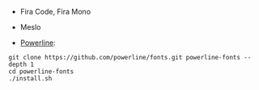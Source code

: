 + Fira Code, Fira Mono

+ Meslo

+ [Powerline](https://github.com/powerline/fonts):

```
git clone https://github.com/powerline/fonts.git powerline-fonts --depth 1
cd powerline-fonts
./install.sh
```
